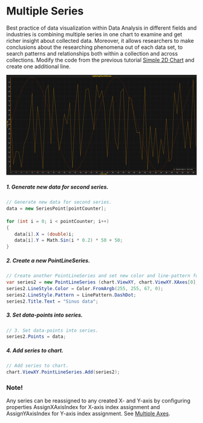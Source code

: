 # Multiple Series

Best practice of data visualization within Data Analysis in different fields and industries is combining multiple series in one chart to examine and get richer insight about collected data. Moreover, it allows researchers to make conclusions about the researching phenomena out of each data set, to search patterns and relationships both within a collection and across collections. Modify the code from the previous tutorial [Simple 2D Chart](https://www.arction.com/tutorials/#/lcu_tutorial_simple2Dchart_01) and create one additional line.

![](./assets/chart-multiple-pointline-series-2d-winforms-wpf.png)

##### 1. Generate new data for second series.

```csharp
// Generate new data for second series.
data = new SeriesPoint[pointCounter];

for (int i = 0; i < pointCounter; i++) 
{ 
   data[i].X = (double)i; 
   data[i].Y = Math.Sin(i * 0.2) * 50 + 50; 
}
```

##### 2. Create a new PointLineSeries.

```csharp
// Create another PointLineSeries and set new color and line-pattern for it.
var series2 = new PointLineSeries (chart.ViewXY, chart.ViewXY.XAxes[0], chart.ViewXY.YAxes[0]);
series2.LineStyle.Color = Color.FromArgb(255, 255, 67, 0);
series2.LineStyle.Pattern = LinePattern.DashDot;
series2.Title.Text = "Sinus data";
```

##### 3. Set data-points into series.

```csharp
// 3. Set data-points into series.
series2.Points = data;
```

##### 4. Add series to chart.

```csharp
// Add series to chart.
chart.ViewXY.PointLineSeries.Add(series2);
```

### Note!
Any series can be reassigned to any created X- and Y-axis by configuring properties AssignXAxisIndex for X-axis index assignment and AssignYAxisIndex for Y-axis index assignment. See [Multiple Axes](https://www.arction.com/tutorials/#/lcu_tutorial_multipleAxes_03).


